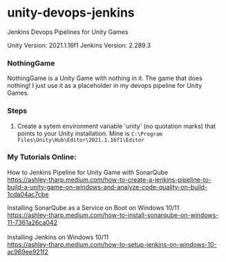 # unity-devops-jenkins
Jenkins Devops Pipelines for Unity Games

Unity Version: 2021.1.16f1
Jenkins Version: 2.289.3

### NothingGame
NothingGame is a Unity Game with nothing in it. The game that does nothing! I just use it as a placeholder in my devops pipeline for Unity Games. 

### Steps
1. Create a sytem environment variable 'unity' (no quotation marks) that points to your Unity installation. Mine is ``C:\Program Files\Unity\Hub\Editor\2021.1.16f1\Editor``

### My Tutorials Online: <br>
How to Jenkins Pipeline for Unity Game with SonarQube <br>
https://ashley-tharp.medium.com/how-to-create-a-jenkins-pipeline-to-build-a-unity-game-on-windows-and-analyze-code-quality-on-build-1cda04ac7cbe

Installing SonarQube as a Service on Boot on Windows 10/11 <br>
https://ashley-tharp.medium.com/how-to-install-sonarqube-on-windows-11-7361a26ca042 <br>
<br>
Installing Jenkins on Windows 10/11 <br>
https://ashley-tharp.medium.com/how-to-setup-jenkins-on-windows-10-ac969ee921f2 <br>
